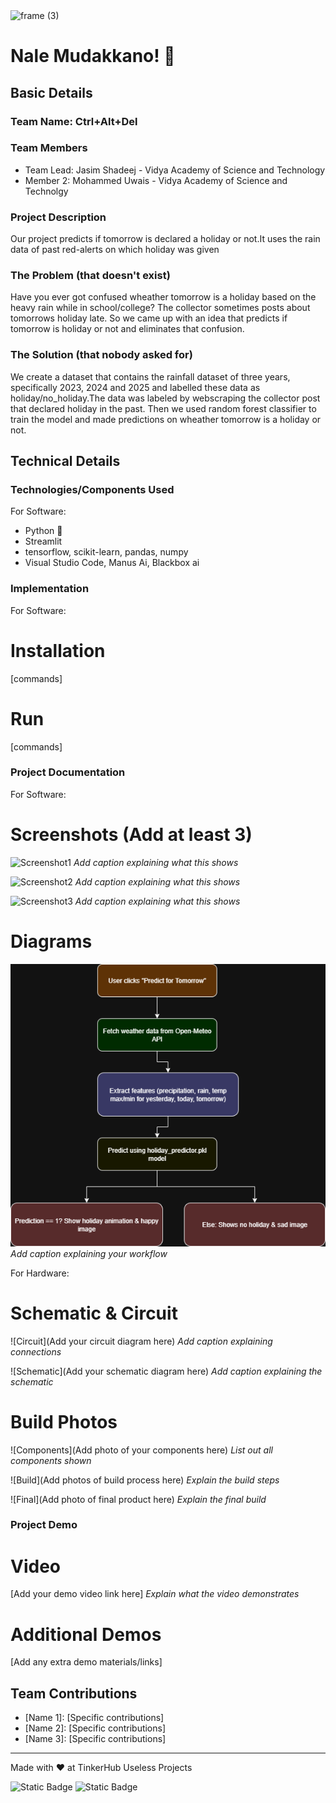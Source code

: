 <img width="3188" height="1202" alt="frame (3)" src="https://github.com/user-attachments/assets/517ad8e9-ad22-457d-9538-a9e62d137cd7" />


# Nale Mudakkano! 🎯


## Basic Details
### Team Name: Ctrl+Alt+Del


### Team Members
- Team Lead: Jasim Shadeej - Vidya Academy of Science and Technology
- Member 2: Mohammed Uwais - Vidya Academy of Science and Technolgy

### Project Description
Our project predicts if tomorrow is declared a holiday or not.It uses the rain data of past red-alerts on which holiday was given

### The Problem (that doesn't exist)
Have you ever got confused wheather tomorrow is a holiday based on the heavy rain while in school/college? The collector sometimes posts about tomorrows holiday late. So we came up with an idea that predicts if tomorrow is holiday or not and eliminates that confusion.

### The Solution (that nobody asked for)
We create a dataset that contains the rainfall dataset of three years, specifically 2023, 2024 and 2025 and labelled these data as holiday/no_holiday.The data was labeled by webscraping the collector post that declared holiday in the past. Then we used random forest classifier to train the model and made predictions on wheather tomorrow is a holiday or not. 

## Technical Details
### Technologies/Components Used
For Software:
- Python 🐍
- Streamlit
- tensorflow, scikit-learn, pandas, numpy
- Visual Studio Code, Manus Ai, Blackbox ai

### Implementation
For Software:
# Installation
[commands]

# Run
[commands]

### Project Documentation
For Software:

# Screenshots (Add at least 3)
![Screenshot1]()
*Add caption explaining what this shows*

![Screenshot2]()
*Add caption explaining what this shows*

![Screenshot3]()
*Add caption explaining what this shows*

# Diagrams
![Workflow](workflow.png)
*Add caption explaining your workflow*

For Hardware:

# Schematic & Circuit
![Circuit](Add your circuit diagram here)
*Add caption explaining connections*

![Schematic](Add your schematic diagram here)
*Add caption explaining the schematic*

# Build Photos
![Components](Add photo of your components here)
*List out all components shown*

![Build](Add photos of build process here)
*Explain the build steps*

![Final](Add photo of final product here)
*Explain the final build*

### Project Demo
# Video
[Add your demo video link here]
*Explain what the video demonstrates*

# Additional Demos
[Add any extra demo materials/links]

## Team Contributions
- [Name 1]: [Specific contributions]
- [Name 2]: [Specific contributions]
- [Name 3]: [Specific contributions]

---
Made with ❤️ at TinkerHub Useless Projects 

![Static Badge](https://img.shields.io/badge/TinkerHub-24?color=%23000000&link=https%3A%2F%2Fwww.tinkerhub.org%2F)
![Static Badge](https://img.shields.io/badge/UselessProjects--25-25?link=https%3A%2F%2Fwww.tinkerhub.org%2Fevents%2FQ2Q1TQKX6Q%2FUseless%2520Projects)
